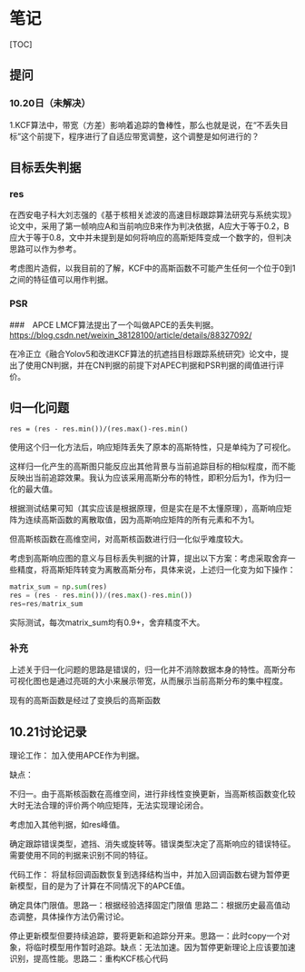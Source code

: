# 笔记

[TOC]

## 提问
### 10.20日（未解决）
1.KCF算法中，带宽（方差）影响着追踪的鲁棒性，那么也就是说，在“不丢失目标”这个前提下，程序进行了自适应带宽调整，这个调整是如何进行的？



## 目标丢失判据
### res
在西安电子科大刘志强的《基于核相关滤波的高速目标跟踪算法研究与系统实现》论文中，采用了第一帧响应A和当前响应B来作为判决依据，A应大于等于0.2，B应大于等于0.8，文中并未提到是如何将响应的高斯矩阵变成一个数字的，但判决思路可以作为参考。

考虑图片造假，以我目前的了解，KCF中的高斯函数不可能产生任何一个位于0到1之间的特征值可以用作判据。



### PSR

###　APCE
LMCF算法提出了一个叫做APCE的丢失判据。
https://blog.csdn.net/weixin_38128100/article/details/88327092/

在冷正立《融合Yolov5和改进KCF算法的抗遮挡目标跟踪系统研究》论文中，提出了使用CN判据，并在CN判据的前提下对APEC判据和PSR判据的阈值进行评价。
## 归一化问题
`res = (res - res.min())/(res.max()-res.min()`

使用这个归一化方法后，响应矩阵丢失了原本的高斯特性，只是单纯为了可视化。

这样归一化产生的高斯图只能反应出其他背景与当前追踪目标的相似程度，而不能反映出当前追踪效果。我认为应该采用高斯分布的特性，即积分后为1，作为归一化的最大值。



根据测试结果可知（其实应该是根据原理，但是实在是不太懂原理），高斯响应矩阵为连续高斯函数的离散取值，因为高斯响应矩阵的所有元素和不为1。

但高斯核函数在高维空间，对高斯核函数进行归一化似乎难度较大。

考虑到高斯响应图的意义与目标丢失判据的计算，提出以下方案：考虑采取舍弃一些精度，将高斯矩阵转变为离散高斯分布，具体来说，上述归一化变为如下操作：

```python
matrix_sum = np.sum(res) 
res = (res - res.min())/(res.max()-res.min())
res=res/matrix_sum
```

实际测试，每次matrix_sum均有0.9+，舍弃精度不大。

### 补充
上述关于归一化问题的思路是错误的，归一化并不消除数据本身的特性。高斯分布可视化图也是通过亮斑的大小来展示带宽，从而展示当前高斯分布的集中程度。

现有的高斯函数是经过了变换后的高斯函数

## 10.21讨论记录


理论工作：
加入使用APCE作为判据。

缺点：

不归一。由于高斯核函数在高维空间，进行非线性变换更新，当高斯核函数变化较大时无法合理的评价两个响应矩阵，无法实现理论闭合。

考虑加入其他判据，如res峰值。

确定跟踪错误类型，遮挡、消失或旋转等。错误类型决定了高斯响应的错误特征。需要使用不同的判据来识别不同的特征。

代码工作：
将鼠标回调函数恢复到选择结构当中，并加入回调函数右键为暂停更新模型，目的是为了计算在不同情况下的APCE值。

确定具体门限值。思路一：根据经验选择固定门限值 思路二：根据历史最高值动态调整，具体操作方法仍需讨论。

停止更新模型但要持续追踪，要将更新和追踪分开来。思路一：此时copy一个对象，将临时模型用作暂时追踪。缺点：无法加速。因为暂停更新理论上应该要加速识别，提高性能。思路二：重构KCF核心代码